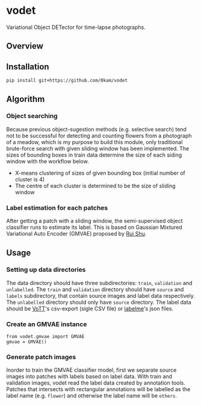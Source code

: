 # vodet
Variational Object DETector for time-lapse photographs.

## Overview


## Installation
`pip install git+https://github.com/0kam/vodet`

## Algorithm
### Object searching
Because previous object-sugestion methods (e.g. selective search) tend not to be successful for detecting and counting flowers from a photograph of a meadow, which is my purpose to build this module, only traditional brute-force search with given sliding window has been implemented. The sizes of bounding boxes in train data determine the size of each siding window with the workflow below.
- X-means clustering of sizes of given bounding box (initial number of cluster is 4)
- The centre of each cluster is determined to be the size of sliding window
### Label estimation for each patches
After getting a patch with a sliding window, the semi-supervised object classifier runs to estimate its label. This is based on Gaussian Mixtured Variational Auto Encoder (GMVAE) proposed by [Rui Shu](http://ruishu.io/2016/12/25/gmvae/).

## Usage
### Setting up data directories
The data directory should have three subdirectories: `train`, `validation` and `unlabelled`.
The `train` and `validation` directory should have `source` and `labels` subdirectory, that contain source images and label data respectively.
The `unlabelled` directory should only have `source` directory.
The label data should be [VoTT](https://github.com/microsoft/VoTT)'s csv-export (sigle CSV file) or [labelme](https://github.com/wkentaro/labelme)'s json files.
### Create an GMVAE instance
```
from vodet.gmvae import GMVAE
gmvae = GMVAE()
```
### Generate patch images
Inorder to train the GMVAE classifier model, first we separate source images into patches with labels based on label data.
With train and validation images, vodet read the label data created by annotation tools. Patches that intersects with rectangular annotations will be labelled as the label name (e.g. `flower`) and otherwise the label name will be `others`.
